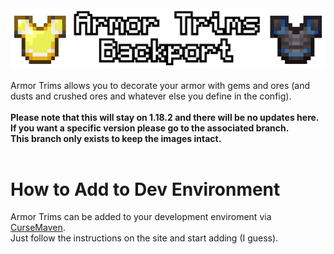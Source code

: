 <div align="center"><img src="https://raw.githubusercontent.com/Hipposgrumm/armor-trims/master/images/banner.png" alt="Armor Trims" title="Do you like my white and gold armor trim?"></div><br>
Armor Trims allows you to decorate your armor with gems and ores (and dusts and crushed ores and whatever else you define in the config).<br>
<br>
<b>Please note that this will stay on 1.18.2 and there will be no updates here. If you want a specific version please go to the associated branch.</b><br>
<b>This branch only exists to keep the images intact.</b>
<br><br>

# How to Add to Dev Environment

Armor Trims can be added to your development enviroment via [CurseMaven](cursemaven.com).<br>
Just follow the instructions on the site and start adding (I guess).
